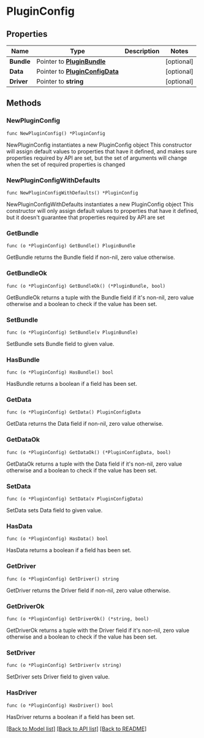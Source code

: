 # PluginConfig

## Properties

Name | Type | Description | Notes
------------ | ------------- | ------------- | -------------
**Bundle** | Pointer to [**PluginBundle**](PluginBundle.md) |  | [optional] 
**Data** | Pointer to [**PluginConfigData**](PluginConfigData.md) |  | [optional] 
**Driver** | Pointer to **string** |  | [optional] 

## Methods

### NewPluginConfig

`func NewPluginConfig() *PluginConfig`

NewPluginConfig instantiates a new PluginConfig object
This constructor will assign default values to properties that have it defined,
and makes sure properties required by API are set, but the set of arguments
will change when the set of required properties is changed

### NewPluginConfigWithDefaults

`func NewPluginConfigWithDefaults() *PluginConfig`

NewPluginConfigWithDefaults instantiates a new PluginConfig object
This constructor will only assign default values to properties that have it defined,
but it doesn't guarantee that properties required by API are set

### GetBundle

`func (o *PluginConfig) GetBundle() PluginBundle`

GetBundle returns the Bundle field if non-nil, zero value otherwise.

### GetBundleOk

`func (o *PluginConfig) GetBundleOk() (*PluginBundle, bool)`

GetBundleOk returns a tuple with the Bundle field if it's non-nil, zero value otherwise
and a boolean to check if the value has been set.

### SetBundle

`func (o *PluginConfig) SetBundle(v PluginBundle)`

SetBundle sets Bundle field to given value.

### HasBundle

`func (o *PluginConfig) HasBundle() bool`

HasBundle returns a boolean if a field has been set.

### GetData

`func (o *PluginConfig) GetData() PluginConfigData`

GetData returns the Data field if non-nil, zero value otherwise.

### GetDataOk

`func (o *PluginConfig) GetDataOk() (*PluginConfigData, bool)`

GetDataOk returns a tuple with the Data field if it's non-nil, zero value otherwise
and a boolean to check if the value has been set.

### SetData

`func (o *PluginConfig) SetData(v PluginConfigData)`

SetData sets Data field to given value.

### HasData

`func (o *PluginConfig) HasData() bool`

HasData returns a boolean if a field has been set.

### GetDriver

`func (o *PluginConfig) GetDriver() string`

GetDriver returns the Driver field if non-nil, zero value otherwise.

### GetDriverOk

`func (o *PluginConfig) GetDriverOk() (*string, bool)`

GetDriverOk returns a tuple with the Driver field if it's non-nil, zero value otherwise
and a boolean to check if the value has been set.

### SetDriver

`func (o *PluginConfig) SetDriver(v string)`

SetDriver sets Driver field to given value.

### HasDriver

`func (o *PluginConfig) HasDriver() bool`

HasDriver returns a boolean if a field has been set.


[[Back to Model list]](../README.md#documentation-for-models) [[Back to API list]](../README.md#documentation-for-api-endpoints) [[Back to README]](../README.md)


